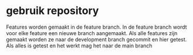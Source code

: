 # gebruik repository
Features worden gemaakt in de feature branch.
In de feature branch wordt voor elke feature een nieuwe branch aangemaakt.
Als alle features zijn gemaakt worden ze naar de development branch gecommit en hier getest.
Als alles is getest en het werkt mag het naar de main branch

 
